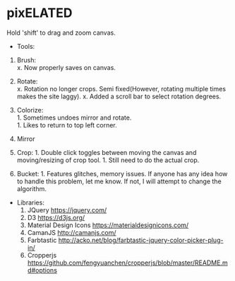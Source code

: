 # pixELATED

Hold 'shift' to drag and zoom canvas.

*  Tools:  
  1. Brush:  
    x. Now properly saves on canvas.  
  1. Rotate:  
    x. Rotation no longer crops. Semi fixed(However, rotating multiple times makes the site laggy). 
    x. Added a scroll bar to select rotation degrees.
  1. Colorize:  
    1. Sometimes undoes mirror and rotate.  
    1. Likes to return to top left corner.  
  1. Mirror

  1. Crop:
    1. Double click toggles between moving the canvas and moving/resizing of crop tool.
    1. Still need to do the actual crop.
  1. Bucket:
    1. Features glitches, memory issues. If anyone has any idea how to handle this problem, let me know. If not, I will attempt to change the algorithm.
* Libraries:
  1. JQuery https://jquery.com/  
  1. D3 https://d3js.org/  
  1. Material Design Icons https://materialdesignicons.com/
  1. CamanJS http://camanjs.com/  
  1. Farbtastic http://acko.net/blog/farbtastic-jquery-color-picker-plug-in/
  1. Cropperjs https://github.com/fengyuanchen/cropperjs/blob/master/README.md#options


